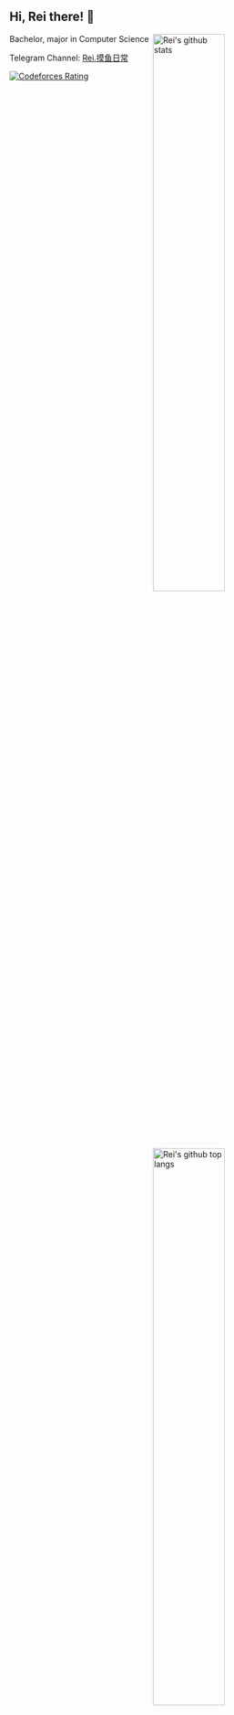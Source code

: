 ## Hi, Rei there! 👋

<img align=right alt="Rei's github stats" width="50%" src="https://github-readme-stats.vercel.app/api?username=ACRei&show_icons=true">

<img align=right alt="Rei's github top langs" width="50%" src="https://github-readme-stats.vercel.app/api/top-langs/?username=ACRei&layout=compact">

<div align=left>
  
Bachelor, major in Computer Science
  
Telegram Channel: [Rei.摸鱼日常](https://t.me/ReiOnTheLoaf)

[![Codeforces Rating](https://cfrating.baoshuo.dev/rating?username=ReiAC)](https://codeforces.com/profile/ReiAC)

